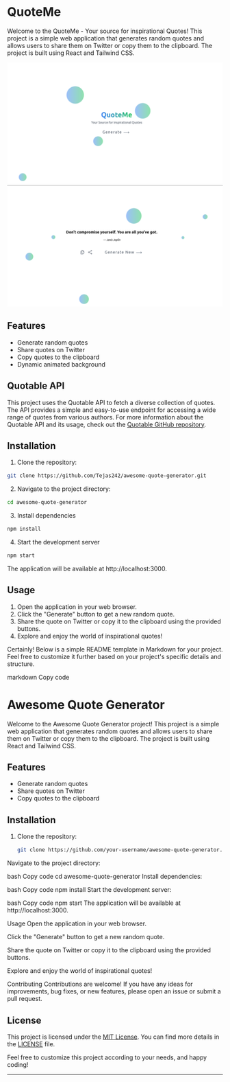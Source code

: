 # QuoteMe

Welcome to the QuoteMe - Your source for inspirational Quotes! This project is a simple web application that generates random quotes and allows users to share them on Twitter or copy them to the clipboard. The project is built using React and Tailwind CSS.

![Screenshot](./public/Screenshot-01.png)
![Screenshot](./public/Screenshot-02.png)

## Features

- Generate random quotes
- Share quotes on Twitter
- Copy quotes to the clipboard
- Dynamic animated background

## Quotable API

This project uses the Quotable API to fetch a diverse collection of quotes. The API provides a simple and easy-to-use endpoint for accessing a wide range of quotes from various authors. For more information about the Quotable API and its usage, check out the [Quotable GitHub repository](https://github.com/lukePeavey/quotable).

## Installation

1. Clone the repository:

```bash
git clone https://github.com/Tejas242/awesome-quote-generator.git
```

2. Navigate to the project directory:
```bash
cd awesome-quote-generator
```

3. Install dependencies
```bash
npm install
```

4. Start the development server
```bash
npm start
```

The application will be available at http://localhost:3000.

## Usage
1. Open the application in your web browser.
2. Click the "Generate" button to get a new random quote.
3. Share the quote on Twitter or copy it to the clipboard using the provided buttons.
4. Explore and enjoy the world of inspirational quotes!


Certainly! Below is a simple README template in Markdown for your project. Feel free to customize it further based on your project's specific details and structure.

markdown
Copy code
# Awesome Quote Generator

Welcome to the Awesome Quote Generator project! This project is a simple web application that generates random quotes and allows users to share them on Twitter or copy them to the clipboard. The project is built using React and Tailwind CSS.

## Features

- Generate random quotes
- Share quotes on Twitter
- Copy quotes to the clipboard

## Installation

1. Clone the repository:

   ```bash
   git clone https://github.com/your-username/awesome-quote-generator.git
Navigate to the project directory:

bash
Copy code
cd awesome-quote-generator
Install dependencies:

bash
Copy code
npm install
Start the development server:

bash
Copy code
npm start
The application will be available at http://localhost:3000.

Usage
Open the application in your web browser.

Click the "Generate" button to get a new random quote.

Share the quote on Twitter or copy it to the clipboard using the provided buttons.

Explore and enjoy the world of inspirational quotes!

Contributing
Contributions are welcome! If you have any ideas for improvements, bug fixes, or new features, please open an issue or submit a pull request.

## License

This project is licensed under the [MIT License](LICENSE). You can find more details in the [LICENSE](LICENSE) file.

Feel free to customize this project according to your needs, and happy coding!

---